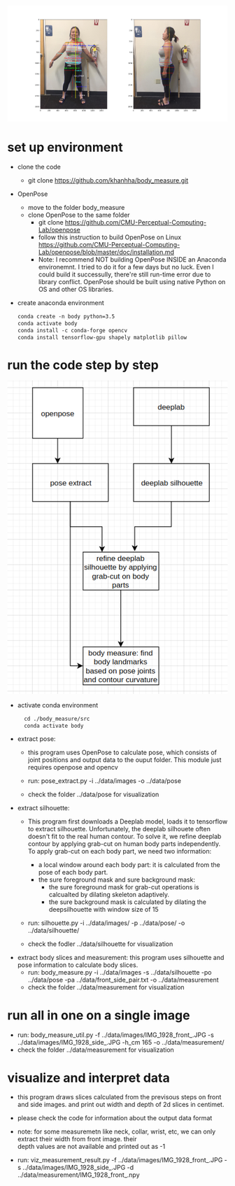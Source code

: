 
![alt text](./data/slice_result_annotations.png "result")

# set up environment
  * clone the code
    * git clone https://github.com/khanhha/body_measure.git
  * OpenPose
    * move to the folder body_measure
    * clone OpenPose to the same folder
        * git clone https://github.com/CMU-Perceptual-Computing-Lab/openpose
        * follow this instruction to build OpenPose on  Linux 
           https://github.com/CMU-Perceptual-Computing-Lab/openpose/blob/master/doc/installation.md
      * Note: 
      I recommend NOT building OpenPose INSIDE an Anaconda environemnt.
      I tried to do it for a few days but no luck. 
      Even I could build it successully, there're still run-time error due to library conflict.
      OpenPose should be built using native Python on OS and other OS libraries.

  * create anaconda environment
  
        conda create -n body python=3.5
        conda activate body
        conda install -c conda-forge opencv
        conda install tensorflow-gpu shapely matplotlib pillow

# run the code step by step
![alt text](./diagram.png "overview")

* activate conda environment

        cd ./body_measure/src
        conda activate body

* extract pose: 
    - this program uses OpenPose to calculate pose, which consists of joint positions and output data to the ouput folder. This module just requires openpose and opencv
    
    - run: pose_extract.py -i ../data/images -o ../data/pose
    - check the folder ../data/pose for visualization

- extract silhouette: 
    - This program first downloads a Deeplab model, loads it to tensorflow to extract silhouette. Unfortunately, the deeplab silhouete often doesn't fit to the real human contour. To solve it, we refine deeplab contour by applying grab-cut on human body parts independently. To apply grab-cut on each body part, we need two information:
        -  a local window around each body part: it is calculated from the pose of each body part. 
        -  the sure foreground mask and sure background mask: 
            -  the sure foreground mask for grab-cut operations is calcualted by dilating skeleton adaptively.
            -  the sure background mask is calculated by dilating the deepsilhouette with window size of 15

    - run: silhouette.py -i ../data/images/ -p ../data/pose/ -o ../data/silhouette/

    - check the fodler ../data/silhouette for visualization

* extract body slices and measurement: this program uses silhouette and pose information to calculate body slices.
    - run:  body_measure.py -i ../data/images -s ../data/silhouette -po ../data/pose -pa ../data/front_side_pair.txt 
      -o ../data/measurement
    - check the folder ../data/measurement for visualization


# run all in one on a single image
* run: body_measure_util.py -f ../data/images/IMG_1928_front_.JPG -s ../data/images/IMG_1928_side_.JPG -h_cm 165 
    -o ../data/measurement/
* check the folder ../data/measurement for visualization

# visualize and interpret data
* this program draws slices calculated from the previsous steps on front and side images.
and print out width and depth of 2d slices in centimet.
* please check the code for information about the output data format

* note: for some measuremetn like neck, collar, wrist, etc, we can only extract their width from front image. their  
depth values are not available and printed out as -1

* run: viz_measurement_result.py -f ../data/images/IMG_1928_front_.JPG -s ../data/images/IMG_1928_side_.JPG -d            
    ../data/measurement/IMG_1928_front_.npy
